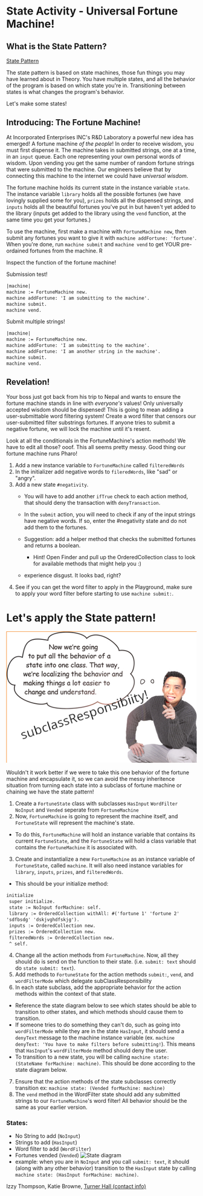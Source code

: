 # State Activity - Universal Fortune Machine!

## What is the State Pattern?

[State Pattern](https://www.google.com/url?q=https%3A%2F%2Flearning.oreilly.com%2Flibrary%2Fview%2Fhead-first-design%2F9781492077992%2Fch10.html%23sharpen_your_pencil-id000312&sa=D&sntz=1&usg=AOvVaw3IR7fqrzyzeeQdLOClNHn_)

The state pattern is based on state machines, those fun things you may have learned about in Theory. You have multiple states, and all the behavior of the program is based on which state you're in. Transitioning between states is what changes the program's behavior.

Let's make some states!

## Introducing: The Fortune Machine!

At Incorporated Enterprises INC's R&D Laboratory a powerful new idea has emerged! A fortune machine *of the people*!
In order to receive wisdom, you must first dispense it. The machine takes in submitted strings, one at a time, in an `input` queue. Each one representing your own personal words of wisdom. Upon vending you get the same number of random fortune strings that were submitted to the machine. Our engineers believe that by connecting this machine to the internet we could have *universal wisdom*.

The fortune machine holds its current state in the instance variable `state`. The instance variable `library` holds all the possible fortunes (we have lovingly supplied some for you), `prizes` holds all the dispensed strings, and `inputs` holds all the beautiful fortunes you've put in but haven't yet added to the library (inputs get added to the library using the `vend` function, at the same time you get your fortunes.)

To use the machine, first make a machine with `FortuneMachine new`, then submit any fortunes you want to give it with `machine addFortune: 'fortune'`. When you're done, run `machine submit` and `machine vend` to get YOUR pre-ordained fortunes from the machine. R

Inspect the function of the fortune machine!

Submission test!

```smalltalk
|machine|
machine := FortuneMachine new.
machine addFortune: 'I am submitting to the machine'.
machine submit.
machine vend.
```

Submit multiple strings!

```smalltalk
|machine|
machine := FortuneMachine new.
machine addFortune: 'I am submitting to the machine'.
machine addFortune: 'I am another string in the machine'.
machine submit.
machine vend.
```
## Revelation!
Your boss just got back from his trip to Nepal and wants to ensure the fortune machine stands in line with *everyone's* values! Only universally accepted wisdom should be dispensed! This is going to mean adding a user-submittable word filtering system! Create a word filter that censors our user-submitted filter substrings fortunes. If anyone tries to submit a negative fortune, we will lock the machine until it's resent.

Look at all the conditionals in the FortuneMachine's action methods! We have to edit all those? ooof. This all seems pretty messy. Good thing our fortune machine runs Pharo!

1. Add a new instance variable to `FortuneMachine` called `filteredWords`
2. In the initializer add negative words to `fileredWords`, like "sad" or "angry".
3. Add a new state `#negativity`.
   - You will have to add another `ifTrue` check to each action method, that should deny the transaction with `denyTransaction`.
   - In the `submit` action, you will need to check if any of the input strings have negative words. If so, enter the #negativity state and do not add them to the fortunes.
   - Suggestion: add a helper method that checks the submitted fortunes and returns a boolean.
     - Hint! Open Finder and pull up the OrderedCollection class to look for available methods that might help you :)
 
   - experience disgust. It looks bad, right?
4. See if you can get the word filter to apply in the Playground, make sure to apply your word filter before starting to use `machine submit:`.
 
# Let's apply the State pattern!

![Now we're going to put all the behavior of a state into one class.](now.png)

Wouldn't it work better if we were to take this one behavior of the fortune machine and encapsulate it, so we can avoid the messy inheritence situation from turning each state into a subclass of fortune machine or chaining we have the state pattern!

1. Create a `FortuneState` class with subclasses `HasInput` `WordFilter` `NoInput` and `Vended` seperate from `FortuneMachine`
2. Now, `FortuneMachine` is going to represent the machine itself, and `FortuneState` will represent the machine's state.
  - To do this, `FortuneMachine` will hold an instance variable that contains its current `FortuneState`, and the `FortuneState` will hold a class variable that contains the `FortuneMachine` it is associated with.
3. Create and instantialize a new `FortuneMachine` as an instance variable of `FortuneState`, called `machine`. It will also need instance variables for `library`, `inputs`, `prizes`, and `filteredWords`.
  - This should be your initialize method:
   ```smalltalk
   initialize
	super initialize.
	state := NoInput forMachine: self.
	library := OrderedCollection withAll: #('fortune 1' 'fortune 2' 'sdfbsdg' 'dskjvghdfskjg').
	inputs := OrderedCollection new.
	prizes := OrderedCollection new.
	filteredWords := OrderedCollection new.
	^ self.
  ```
4. Change all the action methods from `FortuneMachine`. Now, all they should do is send on the function to their state. (i.e.  `submit: text` should do `state submit: text`).
5. Add methods to `FortuneState` for the action methods `submit:`, `vend`, and `wordFilterMode` which delegate subClassResponsibility
6. In each state subclass, add the appropriate behavior for the action methods within the context of that state.
  - Reference the state diagram below to see which states should be able to transition to other states, and which methods should cause them to transition.
  - If someone tries to do something they can't do, such as going into `wordFilterMode` while they are in the state `HasInput`, it should send a `denyText` message to the machine instance variable (ex. `machine denyText: 'You have to make filters before submitting!`). This means that `HasInput`'s `wordFilterMode` method should deny the user.
  - To transition to a new state, you will be calling `machine state: (StateName forMachine: machine)`. This should be done according to the state diagram below.
7. Ensure that the action methods of the state subclasses correctly transition ex: `machine state: (Vended forMachine: machine)`
8. The `vend` method in the WordFilter state should add any submitted strings to our `FortuneMachine`'s word filter! All behavior should be the same as your earlier version.

### States:
 - No String to add (`NoInput`)
 - Strings to add (`HasInput`)
 - Word filter to add (`WordFilter`)
 - Fortunes vended (`Vended`) 
 ![State diagram](https://media.discordapp.net/attachments/321782818625814528/958769172517650502/adfsadfdsfsdf.jpg)
 - example: when you are in `NoInput` and you call `submit: text`, it should (along with any other behavior) transition to the `HasInput` state by calling `machine state: (HasInput forMachine: machine)`.

Izzy Thompson, Katie Browne, [Turner Hall (contact info)](https://gnu3.xyz/)



